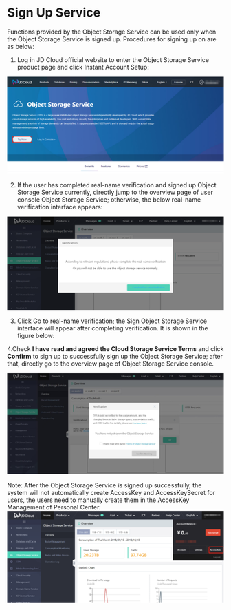 # Sign Up Service

Functions provided by the Object Storage Service can be used only when the Object Storage Service is signed up. Procedures for signing up on are as below:

1. Log in JD Cloud official website to enter the Object Storage Service product page and click Instant Account Setup:

![Sign Up Now](../../../../image/Object-Storage-Service/OSS-021.png)

2. If the user has completed real-name verification and signed up Object Storage Service currently, directly jump to the overview page of user console Object Storage Service; otherwise, the below real-name verification interface appears:

![Realname Verification](../../../../image/Object-Storage-Service/OSS-022.png)

3. Click Go to real-name verification; the Sign Object Storage Service interface will appear after completing verification. It is shown in the figure below:

4.Check **I have read and agreed the Cloud Storage Service Terms** and click **Confirm** to sign up to successfully sign up the Object Storage Service; after that, directly go to the overview page of Object Storage Service console.

![Sign Up Object Storage Service](../../../../image/Object-Storage-Service/OSS-023.png)

Note: After the Object Storage Service is signed up successfully, the system will not automatically create AccessKey and AccessKeySecret for users, the users need to manually create them in the AccessKey Management of Personal Center.
![Signed Up](../../../../image/Object-Storage-Service/OSS-024.png)

